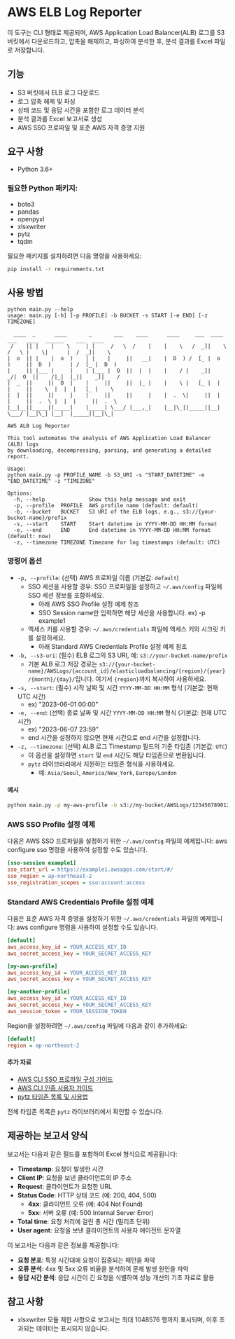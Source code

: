# AWS ELB Log Reporter

이 도구는 CLI 형태로 제공되며, AWS Application Load Balancer(ALB) 로그를 S3 버킷에서 다운로드하고, 압축을 해제하고, 파싱하여 분석한 후, 분석 결과를 Excel 파일로 저장합니다.

## 기능

- S3 버킷에서 ELB 로그 다운로드
- 로그 압축 해제 및 파싱
- 상태 코드 및 응답 시간을 포함한 로그 데이터 분석
- 분석 결과를 Excel 보고서로 생성
- AWS SSO 프로파일 및 표준 AWS 자격 증명 지원

## 요구 사항

- Python 3.6+

### 필요한 Python 패키지:

- boto3
- pandas
- openpyxl
- xlsxwriter
- pytz
- tqdm

필요한 패키지를 설치하려면 다음 명령을 사용하세요:

```sh
pip install -r requirements.txt
```

## 사용 방법

```text
python main.py --help
usage: main.py [-h] [-p PROFILE] -b BUCKET -s START [-e END] [-z TIMEZONE]

  ____  _      ____       _       ___    ____      ____     ___  ____   ___   ____  ______    ___  ____  
 /    || |    |    \     | |     /   \  /    |    |    \   /  _]|    \ /   \ |    \|      |  /  _]|    \ 
|  o  || |    |  o  )    | |    |     ||   __|    |  D  ) /  [_ |  o  )     ||  D  )      | /  [_ |  D  )
|     || |___ |     |    | |___ |  O  ||  |  |    |    / |    _]|   _/|  O  ||    /|_|  |_||    _]|    / 
|  _  ||     ||  O  |    |     ||     ||  |_ |    |    \ |   [_ |  |  |     ||    \  |  |  |   [_ |    \ 
|  |  ||     ||     |    |     ||     ||     |    |  .  \|     ||  |  |     ||  .  \ |  |  |     ||  .  \ 
|__|__||_____||_____|    |_____| \___/ |___,_|    |__|\_||_____||__|   \___/ |__|\_| |__|  |_____||__|\_|

AWS ALB Log Reporter

This tool automates the analysis of AWS Application Load Balancer (ALB) logs 
by downloading, decompressing, parsing, and generating a detailed report.

Usage:
python main.py -p PROFILE_NAME -b S3_URI -s "START_DATETIME" -e "END_DATETIME" -z "TIMEZONE"

Options:
  -h, --help              Show this help message and exit
  -p, --profile  PROFILE  AWS profile name (default: default)
  -b, --bucket   BUCKET   S3 URI of the ELB logs, e.g., s3://{your-bucket-name}/prefix
  -s, --start    START    Start datetime in YYYY-MM-DD HH:MM format
  -e, --end      END      End datetime in YYYY-MM-DD HH:MM format (default: now)
  -z, --timezone TIMEZONE Timezone for log timestamps (default: UTC)
```

### 명령어 옵션

- `-p, --profile`: (선택) AWS 프로파일 이름 (기본값: `default`)
    - SSO 세션을 사용할 경우: SSO 프로파일을 설정하고 `~/.aws/config` 파일에 SSO 세션 정보를 포함하세요.
        - 아래 AWS SSO Profile 설정 예제 참조
        - SSO Session name만 입력하면 해당 세션을 사용합니다. ex) -p example1
    - 액세스 키를 사용할 경우: `~/.aws/credentials` 파일에 액세스 키와 시크릿 키를 설정하세요.
        - 아래 Standard AWS Credentials Profile 설정 예제 참조
- `-b, --s3-uri`: (필수) ELB 로그의 S3 URI, 예: `s3://your-bucket-name/prefix`
    - 기본 ALB 로그 저장 경로는 `s3://{your-bucket-name}/AWSLogs/{account_id}/elasticloadbalancing/{region}/{year}/{month}/{day}/`입니다.
      여기서 `{region}`까지 복사하여 사용하세요.
- `-s, --start`: (필수) 시작 날짜 및 시간 `YYYY-MM-DD HH:MM` 형식 (기본값: 현재 UTC 시간)
    - ex) "2023-06-01 00:00"
- `-e, --end`: (선택) 종료 날짜 및 시간 `YYYY-MM-DD HH:MM` 형식 (기본값: 현재 UTC 시간)
    - ex) "2023-06-07 23:59"
    - end 시간을 설정하지 않으면 현재 시간으로 end 시간을 설정합니다.
- `-z, --timezone`: (선택) ALB 로그 Timestamp 필드의 기준 타임존 (기본값: `UTC`)
    - 이 옵션을 설정하면 `start` 및 `end` 시간도 해당 타임존으로 변환됩니다.
    - `pytz` 라이브러리에서 지원하는 타임존 형식을 사용하세요.
        - 예: `Asia/Seoul`, `America/New_York`, `Europe/London`

#### 예시

```sh
python main.py -p my-aws-profile -b s3://my-bucket/AWSLogs/123456789012/elasticloadbalancing/ap-northeast-2/ -s "2023-06-01 00:00" -e "2023-06-07 23:59" -z "Asia/Seoul"
```

### AWS SSO Profile 설정 예제

다음은 AWS SSO 프로파일을 설정하기 위한 `~/.aws/config` 파일의 예제입니다:
aws configure sso 명령을 사용하여 설정할 수도 있습니다.

```ini
[sso-session example1]
sso_start_url = https://example1.awsapps.com/start/#/
sso_region = ap-northeast-2
sso_registration_scopes = sso:account:access
```

### Standard AWS Credentials Profile 설정 예제

다음은 표준 AWS 자격 증명을 설정하기 위한 `~/.aws/credentials` 파일의 예제입니다:
aws configure 명령을 사용하여 설정할 수도 있습니다.

```ini
[default]
aws_access_key_id = YOUR_ACCESS_KEY_ID
aws_secret_access_key = YOUR_SECRET_ACCESS_KEY

[my-aws-profile]
aws_access_key_id = YOUR_ACCESS_KEY_ID
aws_secret_access_key = YOUR_SECRET_ACCESS_KEY

[my-another-profile]
aws_access_key_id = YOUR_ACCESS_KEY_ID
aws_secret_access_key = YOUR_SECRET_ACCESS_KEY
aws_session_token = YOUR_SESSION_TOKEN
```

Region을 설정하려면 `~/.aws/config` 파일에 다음과 같이 추가하세요:

```ini
[default]
region = ap-northeast-2
```

#### 추가 자료

- [AWS CLI SSO 프로파일 구성 가이드](https://docs.aws.amazon.com/cli/latest/userguide/sso-configure-profile-token.html#sso-configure-profile-token-auto-sso-session)
- [AWS CLI 인증 사용자 가이드](https://docs.aws.amazon.com/cli/latest/userguide/cli-authentication-user.html#cli-authentication-user-configure.title)
- [pytz 타임존 목록 및 사용법](https://pythonhosted.org/pytz/)

전체 타임존 목록은 `pytz` 라이브러리에서 확인할 수 있습니다.

## 제공하는 보고서 양식

보고서는 다음과 같은 필드를 포함하여 Excel 형식으로 제공됩니다:

- **Timestamp**: 요청이 발생한 시간
- **Client IP**: 요청을 보낸 클라이언트의 IP 주소
- **Request**: 클라이언트가 요청한 URL
- **Status Code**: HTTP 상태 코드 (예: 200, 404, 500)
    - **4xx**: 클라이언트 오류 (예: 404 Not Found)
    - **5xx**: 서버 오류 (예: 500 Internal Server Error)
- **Total time**: 요청 처리에 걸린 총 시간 (밀리초 단위)
- **User agent**: 요청을 보낸 클라이언트의 사용자 에이전트 문자열

이 보고서는 다음과 같은 정보를 제공합니다:

- **요청 분포**: 특정 시간대에 요청이 집중되는 패턴을 파악
- **오류 분석**: 4xx 및 5xx 오류 비율을 분석하여 문제 발생 원인을 파악
- **응답 시간 분석**: 응답 시간이 긴 요청을 식별하여 성능 개선의 기초 자료로 활용

## 참고 사항

- xlsxwriter 모듈 제한 사항으로 보고서는 최대 1048576 행까지 표시되며, 이후 초과되는 데이터는 표시되지 않습니다. 
